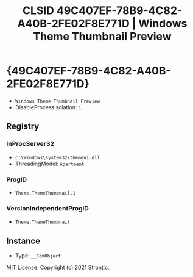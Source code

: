 ﻿---
title: "CLSID 49C407EF-78B9-4C82-A40B-2FE02F8E771D | Windows Theme Thumbnail Preview"
excerpt: What is COM-Object CLSID 49C407EF-78B9-4C82-A40B-2FE02F8E771D?
---

# {49C407EF-78B9-4C82-A40B-2FE02F8E771D}

* `Windows Theme Thumbnail Preview`
* DisableProcessIsolation: `1`

## Registry


### InProcServer32

* `C:\Windows\system32\themeui.dll`
* ThreadingModel: `Apartment`

### ProgID

* `Theme.ThemeThumbnail.1`

### VersionIndependentProgID

* `Theme.ThemeThumbnail`

## Instance

* Type: `__ComObject`

MIT License. Copyright (c) 2021 Strontic.



